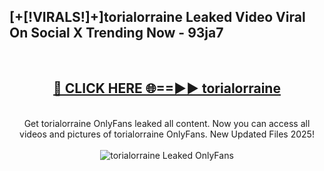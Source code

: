 <h2>[+[!VIRALS!]+]torialorraine Leaked Video Viral On Social X Trending Now - 93ja7</h2>
<br>
<div align="center">
<h2><a href="https://libra.edu.pl?torialorraine" rel="nofollow">🔴 CLICK HERE 🌐==►► torialorraine</a></h2>
<br>
Get torialorraine OnlyFans leaked all content. Now you can access all videos and pictures of torialorraine OnlyFans. New Updated Files 2025!
<br>
<br>
<a href="https://libra.edu.pl?torialorraine" rel="nofollow" data-target="animated-image.originalLink"><img src="https://i.ibb.co.com/WyWwxjT/player-gif2.gif" alt="torialorraine Leaked OnlyFans" style="max-width: 100%; display: inline-block;" data-target="animated-image.originalImage"></a>
</div>
<br>